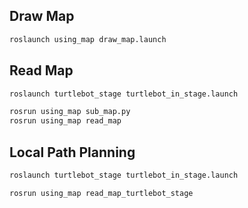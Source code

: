 
## Draw Map

```sh
roslaunch using_map draw_map.launch
```

## Read Map

```sh
roslaunch turtlebot_stage turtlebot_in_stage.launch

rosrun using_map sub_map.py
rosrun using_map read_map
```

## Local Path Planning

```sh
roslaunch turtlebot_stage turtlebot_in_stage.launch

rosrun using_map read_map_turtlebot_stage
```